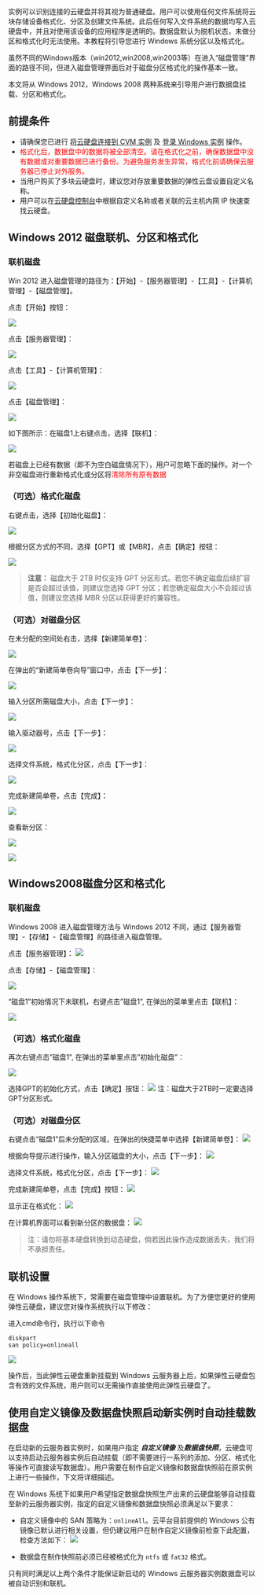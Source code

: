 实例可以识别连接的云硬盘并将其视为普通硬盘。用户可以使用任何文件系统将云块存储设备格式化、分区及创建文件系统。此后任何写入文件系统的数据均写入云硬盘中，并且对使用该设备的应用程序是透明的。数据盘默认为脱机状态，未做分区和格式化时无法使用。本教程将引导您进行 Windows 系统分区以及格式化。

虽然不同的Windows版本（win2012,win2008,win2003等）在进入“磁盘管理”界面的路径不同，但进入磁盘管理界面后对于磁盘分区格式化的操作基本一致。
 
本文将从 Windows 2012，Windows 2008 两种系统来引导用户进行数据盘挂载、分区和格式化。

## 前提条件
- 请确保您已进行 [将云硬盘连接到 CVM 实例](/doc/product/362/5745) 及 [登录 Windows 实例](/doc/product/213/5435) 操作。
- <font color="red">格式化后，数据盘中的数据将被全部清空。请在格式化之前，确保数据盘中没有数据或对重要数据已进行备份。为避免服务发生异常，格式化前请确保云服务器已停止对外服务。</font>
- 当用户购买了多块云硬盘时，建议您对存放重要数据的弹性云盘设置自定义名称。 
- 用户可以在[云硬盘控制台](https://console.tce.fsphere.cn/cvm/cbs)中根据自定义名称或者关联的云主机内网 IP 快速查找云硬盘。

## Windows 2012 磁盘联机、分区和格式化
### 联机磁盘
Win 2012 进入磁盘管理的路径为：【开始】-【服务器管理】-【工具】-【计算机管理】-【磁盘管理】。

点击【开始】按钮：

![](https://mccdn.qcloud.com/img56b1ae00cc2f5.jpg)

点击【服务器管理】：

![](https://mccdn.qcloud.com/img56b1ae17e6f48.jpg)

点击【工具】-【计算机管理】：

![](https://mccdn.qcloud.com/img56b1aed3a67b3.jpg)

点击【磁盘管理】：

![](https://mccdn.qcloud.com/img56b1af025f7e1.jpg)

如下图所示：在磁盘1上右键点击，选择【联机】：

![](https://mccdn.qcloud.com/img56b1b00b8935c.jpg)

若磁盘上已经有数据（即不为空白磁盘情况下），用户可忽略下面的操作。对一个非空磁盘进行重新格式化或分区将<font color="red">清除所有原有数据</font>

### （可选）格式化磁盘
右键点击，选择【初始化磁盘】：

![](https://mccdn.qcloud.com/img56b1b057ada88.jpg)

根据分区方式的不同，选择【GPT】或【MBR】，点击【确定】按钮：

![](https://mccdn.qcloud.com/img56b1b0a1cd741.jpg)

> **注意：**
> 磁盘大于 2TB 时仅支持 GPT 分区形式。若您不确定磁盘后续扩容是否会超过该值，则建议您选择 GPT 分区；若您确定磁盘大小不会超过该值，则建议您选择 MBR 分区以获得更好的兼容性。

### （可选）对磁盘分区
在未分配的空间处右击，选择【新建简单卷】：

![](https://mccdn.qcloud.com/img56b1b0bead71b.jpg)

在弹出的“新建简单卷向导”窗口中，点击【下一步】：

![](https://mccdn.qcloud.com/img56b1b0fae959f.jpg)

输入分区所需磁盘大小，点击【下一步】：

![](https://mccdn.qcloud.com/img56b1b1de673fb.jpg)

输入驱动器号，点击【下一步】：

![](https://mccdn.qcloud.com/img56b1b2f078870.jpg)

选择文件系统，格式化分区，点击【下一步】：

![](https://mccdn.qcloud.com/img56b1b32b1846e.jpg)

完成新建简单卷，点击【完成】：

![](https://mccdn.qcloud.com/img56b1b37e6e5f2.jpg)

查看新分区：

![](https://mccdn.qcloud.com/img56b1b39fb404d.jpg)

![](https://mccdn.qcloud.com/img56b1b3a3e4dd4.jpg)


## Windows2008磁盘分区和格式化
### 联机磁盘
Windows 2008 进入磁盘管理方法与 Windows 2012 不同，通过【服务器管理】-【存储】-【磁盘管理】的路径进入磁盘管理。

点击【服务器管理】：
![](https://mccdn.qcloud.com/img56b1b5c4cd2ad.jpg)

点击【存储】-【磁盘管理】：

![](https://mccdn.qcloud.com/img56b1b6b60f2fd.jpg)

“磁盘1”初始情况下未联机，右键点击”磁盘1”, 在弹出的菜单里点击【联机】：

![](https://mccdn.qcloud.com/img56b1b71f7e7d4.jpg)

### （可选）格式化磁盘
再次右键点击”磁盘1”, 在弹出的菜单里点击”初始化磁盘”：

![](https://mccdn.qcloud.com/img56b1b75941a79.jpg)

选择GPT的初始化方式，点击【确定】按钮：
![](https://mccdn.qcloud.com/img56b1b89cb0675.jpg)
注：磁盘大于2TB时一定要选择GPT分区形式。

### （可选）对磁盘分区
右键点击“磁盘1”后未分配的区域，在弹出的快捷菜单中选择【新建简单卷】：
![](https://mccdn.qcloud.com/img56b1b91f2445b.jpg)

根据向导提示进行操作，输入分区磁盘的大小，点击【下一步】：
![](https://mccdn.qcloud.com/img56b1b93ab1e4a.jpg)

选择文件系统，格式化分区，点击【下一步】：
![](https://mccdn.qcloud.com/img56b1b95a7f09a.jpg)

完成新建简单卷，点击【完成】按钮：
![](https://mccdn.qcloud.com/img56b1b9829f98e.jpg)

显示正在格式化：
![](https://mccdn.qcloud.com/img56b1b99be5831.jpg)

在计算机界面可以看到新分区的数据盘：
![](https://mccdn.qcloud.com/img56b1b9b953e21.jpg)

>注：请勿将基本硬盘转换到动态硬盘，倘若因此操作造成数据丢失，我们将不承担责任。

## 联机设置
在 Windows 操作系统下，常需要在磁盘管理中设置联机。为了方便您更好的使用弹性云硬盘，建议您对操作系统执行以下修改：

进入cmd命令行，执行以下命令
```
diskpart
san policy=onlineall
```
![](https://mccdn.qcloud.com/static/img/cfb2f1d6d9b99c6786db612f343df525/image.png)

操作后，当此弹性云硬盘重新挂载到 Windows 云服务器上后，如果弹性云硬盘包含有效的文件系统，用户则可以无需操作直接使用此弹性云硬盘了。

## 使用自定义镜像及数据盘快照启动新实例时自动挂载数据盘
在启动新的云服务器实例时，如果用户指定 ***自定义镜像*** 及***数据盘快照***，云硬盘可以支持启动云服务器实例后自动挂载（即不需要进行一系列的添加、分区、格式化等操作可直接读写数据盘）。用户需要在制作自定义镜像和数据盘快照前在原实例上进行一些操作，下文将详细描述。

在 Windows 系统下如果用户希望指定数据盘快照生产出来的云硬盘能够自动挂载至新的云服务器实例，指定的自定义镜像和数据盘快照必须满足以下要求：

- 自定义镜像中的 SAN 策略为：`onlineAll`。云平台目前提供的 Windows 公有镜像已默认进行相关设置，但仍建议用户在制作自定义镜像前检查下此配置，检查方法如下：
![](https://mccdn.qcloud.com/static/img/74e490afd81bd7ad9fc9590565b48a80/image.jpg)

- 数据盘在制作快照前必须已经被格式化为 `ntfs` 或 `fat32` 格式。

只有同时满足以上两个条件才能保证新启动的 Windows 云服务器实例数据盘可以被自动识别和联机。
